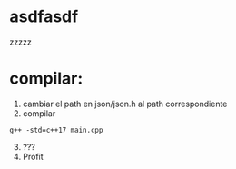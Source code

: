 # asdfasdf
zzzzz

# compilar:

1) cambiar el path en json/json.h al path correspondiente
2) compilar
```
g++ -std=c++17 main.cpp
```
3) ???
4) Profit
